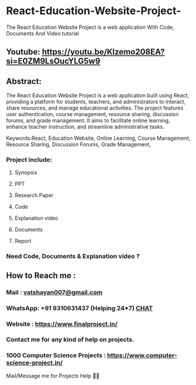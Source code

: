 # React-Education-Website-Project-
The React Education Website Project is a web application With Code, Documents And Video tutorial

## Youtube: https://youtu.be/Klzemo208EA?si=E0ZM9LsOucYLG5w9

## Abstract: 
The React Education Website Project is a web application built using React, providing a platform for students, teachers, and administrators to interact, share resources, and manage educational activities. The project features user authentication, course management, resource sharing, discussion forums, and grade management. It aims to facilitate online learning, enhance teacher instruction, and streamline administrative tasks.

Keywords:React, Education Website, Online Learning, Course Management, Resource Sharing, Discussion Forums, Grade Management,

### Project include: 

1. Synopsis

2. PPT

3. Research Paper


4. Code

5. Explanation video

6. Documents

7. Report


### Need Code, Documents & Explanation video ? 

## How to Reach me :

### Mail : vatshayan007@gmail.com 

### WhatsApp: +91 9310631437 (Helping 24*7) **[CHAT](https://wa.me/message/CHWN2AHCPMAZK1)** 

### Website : https://www.finalproject.in/

### Contact me for any kind of help on projects.
### 1000 Computer Science Projects : https://www.computer-science-project.in/


Mail/Message me for Projects Help 🙏🏻


